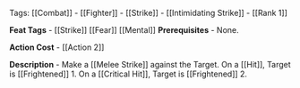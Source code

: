 Tags: [[Combat]] - [[Fighter]] - [[Strike]] - [[Intimidating Strike]] - [[Rank 1]]

**Feat Tags** - [[Strike]] [[Fear]] [[Mental]]
**Prerequisites** - None.

**Action Cost** - [[Action 2]] 

**Description** - Make a [[Melee Strike]] against the Target. On a [[Hit]], Target is [[Frightened]] 1. On a [[Critical Hit]], Target is [[Frightened]] 2.
